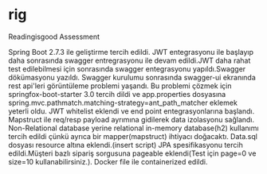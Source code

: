 # rig
Readingisgood Assessment

Spring Boot 2.7.3 ile geliştirme tercih edildi.
JWT entegrasyonu ile başlayıp daha sonrasında swagger entregrasyonu ile devam edildi.JWT daha rahat test edilebilmesi için sonrasında swagger entegrasyonu yapıldı.Swagger dökümasyonu yazıldı.
Swagger kurulumu sonrasında swagger-ui ekranında rest api'leri görüntüleme problemi yaşandı.
	Bu problemi çözmek için springfox-boot-starter 3.0 tercih dildi ve app.properties dosyasına spring.mvc.pathmatch.matching-strategy=ant_path_matcher eklemek yeterli oldu.
JWT whitelist eklendi ve end point entegrasyonlarına başlandı.
Mapstruct ile req/resp payload ayrımına gidilerek data izolasyonu sağlandı.
Non-Relational database yerine relational in-memory database(h2) kullanımı tercih edildi çünkü ayrıca bir mapper(mapstruct) ihtiyacı doğacaktı.
Data.sql dosyası resource altına eklendi.(insert script)
JPA spesifikasyonu tercih edildi.Müşteri bazlı sipariş sorgusuna pageable eklendi(Test için page=0 ve size=10 kullanabilirsiniz.).
Docker file ile containerized edildi.
